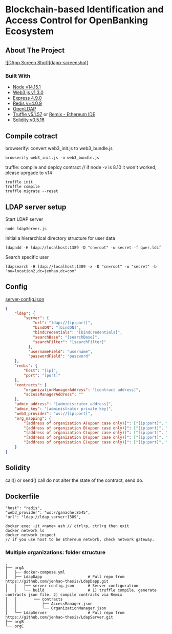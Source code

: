 # Blockchain-based Identification and Access Control for OpenBanking Ecosystem

<!-- ABOUT THE PROJECT -->
## About The Project

[![DApp Screen Shot][dapp-screenshot]](images/homepage.png)

### Built With

* [Node v14.15.1](https://nodejs.org/en/)
* [Web3.js v1.3.0](https://github.com/ChainSafe/web3.js?source=post_page-----70de1c0c035c----------------------)
* [Express 4.9.0](https://www.npmjs.com/package/express/v/4.9.0)
* [Redis v=4.0.9](https://www.1ju.org/redis/redis-quick-guide)
* [OpenLDAP](https://www.techrepublic.com/article/how-to-install-openldap-on-ubuntu-18-04/)
* [Truffle v5.1.57](https://www.trufflesuite.com/docs/truffle/testing/writing-tests-in-solidity) or [Remix - Ethereum IDE](https://remix.ethereum.org/)
* [Solidity v0.5.16](https://docs.soliditylang.org/en/v0.5.16/genindex.html)

## Compile cotract

browserify: convert web3_init.js to web3_bundle.js
```
browserify web3_init.js -o web3_bundle.js
```
truffle: compile and deploy contract // if node -v is 8.10 it won't worked, please uprgade to v14

```
truffle init
truffle compile
truffle migrate --reset
```

## LDAP server setup

Start LDAP server
```
node ldapServer.js
```

Initial a hierarchical directory structure for user data
```
ldapadd -H ldap://localhost:1389 -D "cn=root" -w secret -f qwer.ldif
```

Search specific user
```
ldapsearch -H ldap://localhost:1389 -x -D "cn=root" -w "secret" -b "ou=location2,dc=jenhao,dc=com"
```

## Config
[server-config.json](https://github.com/jenhao-thesis/LdapDapp/blob/main/server-config-example.json)

```json
{
    "ldap": {
        "server": {
            "url": "ldap://[ip:port]",
            "bindDN": "[bindDN]",
            "bindCredentials": "[bindCredentials]",
            "searchBase": "[searchBase]",
            "searchFilter": "[searchFilter]"
          },
          "usernameField": "username",
          "passwordField": "password"
    },
    "redis": {
        "host": "[ip]",
        "port": "[port]"
    },
    "contracts": {
        "organizationManagerAddress": "[contract address]",
        "accessManagerAddress": ""
    },
    "admin_address": "[administrator address]",
    "admin_key": "[administrator private key]",
    "web3_provider": "ws://[ip:port]",
    "org_mapping": {
        "[address of organization A(upper case only)]": ["[ip:port]", "[organization name for display on website]"],
        "[address of organization B(upper case only)]": ["[ip:port]", "[organization name for display on website]"],
        "[address of organization C(upper case only)]": ["[ip:port]", "[organization name for display on website]"],
        "[address of organization D(upper case only)]": ["[ip:port]", "[organization name for display on website]"],
        "[address of organization E(upper case only)]": ["[ip:port]", "[organization name for display on website]"]
    }
}
```

## Solidity

call() or send()
call do not alter the state of the contract, send do.


## Dockerfile
```
"host": "redis",
"web3_provider": "ws://ganache:8545",
"url": "ldap://ldap_server:1389",
```
```
docker exec -it <name> ash // ctrl+p, ctrl+q then exit
docker network ls
docker network inspect
// if you use host to be Ethereum network, check network gateway.
```
### Multiple organizations: folder structure
    .
    ├── orgA
    │   ├── docker-compose.yml
    │   ├── LdapDapp                    # Pull repo from https://github.com/jenhao-thesis/LdapDapp.git
    │   │   ├── server-config.json      # Server configuration
    │   │   └── build                   # 1) truffle compile, generate contracts json file. 2) compile contracts via Remix
    │   │       └── contracts
    │   │           ├── AccessManager.json
    │   │           └── OrganizationManager.json
    │   └── LdapServer                  # Pull repo from https://github.com/jenhao-thesis/LdapServer.git
    ├── orgB
    └── orgC